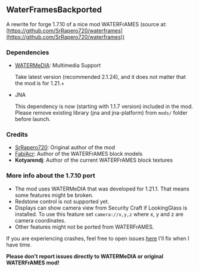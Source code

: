 ## WaterFramesBackported

A rewrite for forge 1.7.10 of a nice mod WATERFrAMES (source at: [https://github.com/SrRapero720/waterframes](https://github.com/SrRapero720/waterframes))

### Dependencies

- [WATERMeDIA](https://www.curseforge.com/minecraft/mc-mods/watermedia): Multimedia Support

    Take latest version (recommended 2.1.24), and it does not matter that the mod is for 1.21.+
- JNA

   This dependency is now (starting with 1.1.7 version) included in the mod.
   Please remove existing library (jna and jna-platform) from ``mods/`` folder before launch.

### Credits

- [SrRapero720](https://github.com/SrRapero720): Original author of the mod
- [FabiAcr](https://www.twitch.tv/fabi_acr): Author of the WATERFrAMES block models
- **Kotyarendj**: Author of the current WATERFrAMES block textures


### More info about the 1.7.10 port

- The mod uses WATERMeDIA that was developed for 1.21.1. That means some features might be broken.
- Redstone control is not supported yet.
- Displays can show camera view from Security Craft if LookingGlass is installed. To use this feature
  set ``camera://x,y,z`` where x, y and z are camera coordinates.
- Other features might not be ported from WATERFrAMES.

If you are experiencing crashes, feel free to open issues [here](https://github.com/Toshayo/WaterFrames/issues) I'll fix when I have time.

**Please don't report issues directly to WATERMeDIA or original WATERFrAMES mod!**

